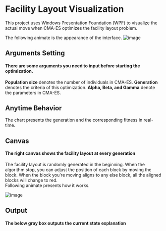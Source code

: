 # Facility Layout Visualization
This project uses Windows Presentation Foundation (WPF) to visualize the actual move when CMA-ES optimizes the facility layout problem.

The following animate is the appearance of the interface.
![image](https://github.com/CodeGoood/Facility_layout/blob/master/CMAES_GUI.gif)

## Arguments Setting
#### There are some arguments you need to input before starting the optimization.
**Population size** denotes the number of individuals in CMA-ES.
**Generation** denotes the criteria of this optimization.
**Alpha, Beta, and Gamma** denote the parameters in CMA-ES.

## Anytime Behavior
The chart presents the generation and the corresponding fitness in real-time.

## Canvas
#### The right canvas shows the facility layout at every generation
The facility layout is randomly generated in the beginning. When the algorithm stop, you can adjust the position of each block by moving the block. When the block you're moving aligns to any else block, all the aligned blocks will change to red.  
Following animate presents how it works.  

![image](https://github.com/CodeGoood/Facility_layout/blob/master/Block%20move.gif)

## Output
#### The below gray box outputs the current state explanation
